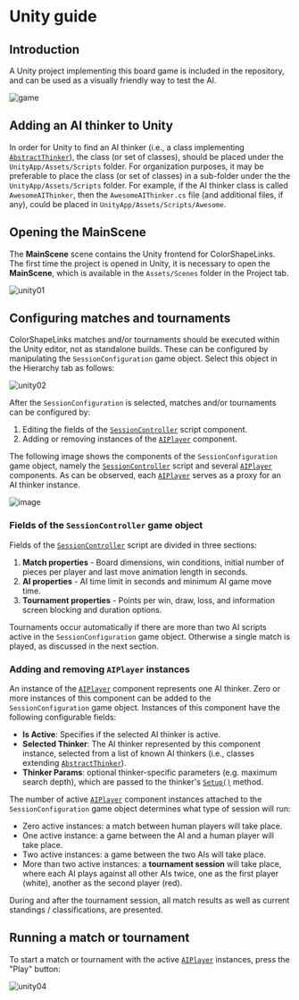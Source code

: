 # Unity guide

## Introduction

A Unity project implementing this board game is included in the repository,
and can be used as a visually friendly way to test the AI.

![game](https://user-images.githubusercontent.com/3018963/72279861-f250d280-362e-11ea-9c8a-9244dad16f11.jpg)

## Adding an AI thinker to Unity

In order for Unity to find an AI thinker (i.e., a class implementing
[`AbstractThinker`]), the class (or set of classes), should be placed under
the `UnityApp/Assets/Scripts` folder. For organization purposes, it may be
preferable to place the class (or set of classes) in a sub-folder under the
the `UnityApp/Assets/Scripts` folder. For example, if the AI thinker class is
called `AwesomeAIThinker`, then the `AwesomeAIThinker.cs` file (and additional
files, if any), could be placed in `UnityApp/Assets/Scripts/Awesome`.

## Opening the MainScene

The **MainScene** scene contains the Unity frontend for ColorShapeLinks. The
first time the project is opened in Unity, it is necessary to open the
**MainScene**, which is available in the `Assets/Scenes` folder in the Project
tab.

![unity01](https://user-images.githubusercontent.com/3018963/74774639-04580d80-528c-11ea-914a-5dab8f91b390.png)

## Configuring matches and tournaments

ColorShapeLinks matches and/or tournaments should be executed within the Unity
editor, not as standalone builds. These can be configured by manipulating the
`SessionConfiguration` game object. Select this object in the Hierarchy tab as
follows:

![unity02](https://user-images.githubusercontent.com/3018963/74774641-04f0a400-528c-11ea-97ec-e86727de2279.png)

After the `SessionConfiguration` is selected, matches and/or tournaments can be
configured by:

1. Editing the fields of the [`SessionController`] script component.
2. Adding or removing instances of the [`AIPlayer`] component.

The following image shows the components of the `SessionConfiguration` game
object, namely the [`SessionController`] script and several [`AIPlayer`]
components. As can be observed, each [`AIPlayer`] serves as a proxy for an
AI thinker instance.

![image](https://user-images.githubusercontent.com/3018963/75635976-7cbab900-5c12-11ea-8244-b55fdec2fad5.png)

### Fields of the `SessionController` game object

Fields of the [`SessionController`] script are divided in three sections:

1. **Match properties** - Board dimensions, win conditions, initial number of
   pieces per player and last move animation length in seconds.
2. **AI properties** - AI time limit in seconds and minimum AI game move time.
3. **Tournament properties** - Points per win, draw, loss, and information
   screen blocking and duration options.

Tournaments occur automatically if there are more than two AI scripts active in
the `SessionConfiguration` game object. Otherwise a single match is played,
as discussed in the next section.

### Adding and removing `AIPlayer` instances

An instance of the [`AIPlayer`] component represents one AI thinker. Zero or
more instances of this component can be added to the `SessionConfiguration`
game object. Instances of this component have the following configurable
fields:

* **Is Active**: Specifies if the selected AI thinker is active.
* **Selected Thinker**: The AI thinker represented by this component instance,
  selected from a list of known AI thinkers (i.e., classes extending
  [`AbstractThinker`]).
* **Thinker Params**: optional thinker-specific parameters (e.g. maximum search
  depth), which are passed to the thinker's [`Setup()`] method.

The number of active [`AIPlayer`] component instances attached to the
`SessionConfiguration` game object determines what type of session will run:

* Zero active instances: a match between human players will take place.
* One active instance: a game between the AI and a human player will take
  place.
* Two active instances: a game between the two AIs will take place.
* More than two active instances: a **tournament session** will take place,
  where each AI plays against all other AIs twice, one as the first player
  (white), another as the second player (red).

During and after the tournament session, all match results as well as current
standings / classifications, are presented.

## Running a match or tournament

To start a match or tournament with the active [`AIPlayer`] instances, press
the "Play" button:

![unity04](https://user-images.githubusercontent.com/3018963/74774644-05893a80-528c-11ea-8a43-b385316563a2.png)

[Git]:https://git-scm.com/downloads
[Git LFS]:https://git-lfs.github.com/
[APIDocs]:https://videojogoslusofona.github.io/color-shape-links-ai-competition/docs/html/index.html
[MPLv2]:https://opensource.org/licenses/MPL-2.0
[CC BY-NC-SA 4.0]:https://creativecommons.org/licenses/by-nc-sa/4.0/
[licvideo]:https://www.ulusofona.pt/en/undergraduate/videogames
[IEEE CoG 2020]:http://ieee-cog.org/2020/
[Nuno Fachada]:https://github.com/fakenmc
[ULHT]:https://www.ulusofona.pt/
[Simplexity]:https://boardgamegeek.com/boardgame/55810/simplexity
[Connect Four]:https://www.boardgamegeek.com/boardgame/2719/connect-four
[EuroMillions]:https://www.euro-millions.com/
[.NET Standard 2.0]:https://docs.microsoft.com/dotnet/standard/net-standard
[.NET Core 2.0]:https://dotnet.microsoft.com/download
[Unity]:https://unity.com/
[`AbstractThinker`]:https://videojogoslusofona.github.io/color-shape-links-ai-competition/docs/html/class_color_shape_links_1_1_common_1_1_a_i_1_1_abstract_thinker.html
[`Think()`]:https://videojogoslusofona.github.io/color-shape-links-ai-competition/docs/html/class_color_shape_links_1_1_common_1_1_a_i_1_1_abstract_thinker.html#ac8039cba1e4ececb04322fb8e7610f0e
[`Board`]:https://videojogoslusofona.github.io/color-shape-links-ai-competition/docs/html/class_color_shape_links_1_1_common_1_1_board.html
[`FutureMove`]:https://videojogoslusofona.github.io/color-shape-links-ai-competition/docs/html/struct_color_shape_links_1_1_common_1_1_a_i_1_1_future_move.html
[ossl]:https://opensource.org/licenses
[`unsafe`]:https://docs.microsoft.com/dotnet/csharp/programming-guide/unsafe-code-pointers/
[`SessionController`]:https://videojogoslusofona.github.io/color-shape-links-ai-competition/docs/html/class_color_shape_links_1_1_unity_app_1_1_session_controller.html
[`DoMove()`]:https://videojogoslusofona.github.io/color-shape-links-ai-competition/docs/html/class_color_shape_links_1_1_common_1_1_board.html#af97ec0281f2420e4594b1000b609ab73
[`UndoMove()`]:https://videojogoslusofona.github.io/color-shape-links-ai-competition/docs/html/class_color_shape_links_1_1_common_1_1_board.html#a4f5022f3b6c72a4bba9fad39f631beee
[`CheckWinner()`]:https://videojogoslusofona.github.io/color-shape-links-ai-competition/docs/html/class_color_shape_links_1_1_common_1_1_board.html#a7088451ab7b87b7cac15be65ea521306
[`winCorridors`]:https://videojogoslusofona.github.io/color-shape-links-ai-competition/docs/html/class_color_shape_links_1_1_common_1_1_board.html#a518b85b41ceb010c4f7104395977ff85
[`AIPlayer`]:https://videojogoslusofona.github.io/color-shape-links-ai-competition/docs/html/class_color_shape_links_1_1_unity_app_1_1_a_i_player.html
[`Assets/Scripts/AI/AIs/`]:https://github.com/VideojogosLusofona/color-shape-links-ai-competition/tree/master/Assets/Scripts/AI/AIs
[`CancellationToken`]:https://docs.microsoft.com/dotnet/api/system.threading.cancellationtoken
[`SerializeField`]:https://docs.unity3d.com/ScriptReference/SerializeField.html
[unity-guide]:https://videojogoslusofona.github.io/color-shape-links-ai-competition/01_unity
[console-guide]:https://videojogoslusofona.github.io/color-shape-links-ai-competition/00_console
[faq]:https://videojogoslusofona.github.io/color-shape-links-ai-competition/02_faq
[standings]:https://videojogoslusofona.github.io/color-shape-links-ai-competition/standings
[HEI-Lab]:http://hei-lab.ulusofona.pt/
[`Setup()`]:https://videojogoslusofona.github.io/color-shape-links-ai-competition/docs/html/class_color_shape_links_1_1_common_1_1_a_i_1_1_abstract_thinker.html#aa0f63b1df3274e6ef69f4a060869d7c0
